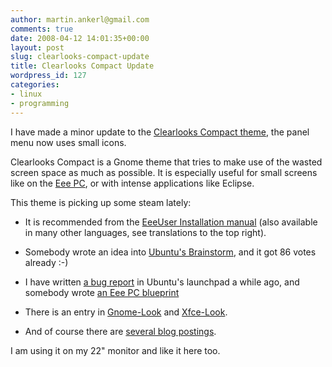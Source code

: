 ```yaml
---
author: martin.ankerl@gmail.com
comments: true
date: 2008-04-12 14:01:35+00:00
layout: post
slug: clearlooks-compact-update
title: Clearlooks Compact Update
wordpress_id: 127
categories:
- linux
- programming
---
```


I have made a minor update to the [Clearlooks Compact theme](http://martin.ankerl.com/2007/11/04/clearlooks-compact-gnome-theme/), the panel menu now uses small icons.

Clearlooks Compact is a Gnome theme that tries to make use of the wasted screen space as much as possible. It is especially useful for small screens like on the [Eee PC](http://eeepc.asus.com/global/), or with intense applications like Eclipse.

This theme is picking up some steam lately:




  * It is recommended from the [EeeUser Installation manual](http://wiki.eeeuser.com/ubuntu:eeexubuntu:customization) (also available in many other languages, see translations to the top right).



  * Somebody wrote an idea into [Ubuntu's Brainstorm](http://brainstorm.ubuntu.com/idea/6772/), and it got 86 votes already :-)



  * I have written [a bug report](https://bugs.launchpad.net/ubuntu/+source/ubuntu-artwork/+bug/160938 ) in Ubuntu's launchpad a while ago, and somebody wrote [an Eee PC blueprint](https://blueprints.launchpad.net/ubuntu-eee/+spec/compact-theme)



  * There is an entry in [Gnome-Look](http://www.gnome-look.org/content/show.php/Clearlooks+Compact?content=69357) and [Xfce-Look](http://www.xfce-look.org/content/show.php/Clearlooks%20Compact?content=69357).


  * And of course there are [several blog postings](http://blogsearch.google.com/blogsearch?hl=en&q=clearlooks+compact&btnG=Search+Blogs).


I am using it on my 22" monitor and like it here too.
